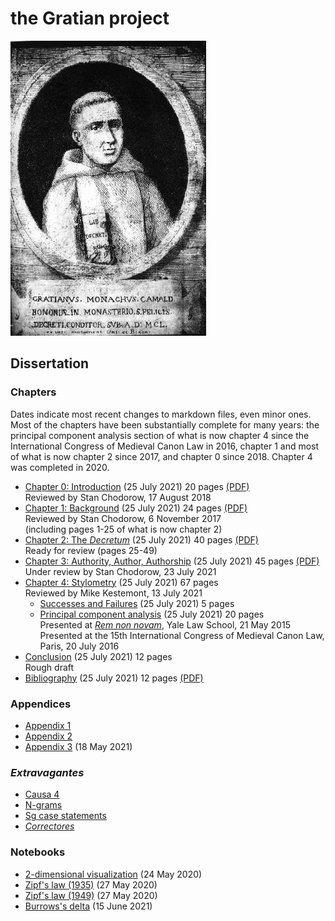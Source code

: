 # the Gratian project

![Gratian](img/Gratian.jpg)

## Dissertation

### Chapters

Dates indicate most recent changes to markdown files, even minor
ones. Most of the chapters have been substantially complete for
many years: the principal component analysis section of what is now
chapter 4 since the International Congress of Medieval Canon Law
in 2016, chapter 1 and most of what is now chapter 2 since 2017,
and chapter 0 since 2018. Chapter 4 was completed in 2020.

- [Chapter 0: Introduction](Chapter0/chapter0.markdown) (25 July 2021) 20 pages [(PDF)](Chapter0/chapter0.pdf)\
Reviewed by Stan Chodorow, 17 August 2018
- [Chapter 1: Background](Chapter1/chapter1.markdown) (25 July 2021) 24 pages [(PDF)](Chapter1/chapter1.pdf)\
Reviewed by Stan Chodorow, 6 November 2017\
(including pages 1-25 of what is now chapter 2)
- [Chapter 2: The *Decretum*](Chapter2/chapter2.markdown) (25 July 2021) 40 pages [(PDF)](Chapter2/chapter2.pdf)\
Ready for review (pages 25-49)
- [Chapter 3: Authority, Author, Authorship](Chapter3/chapter3.markdown) (25 July 2021) 45 pages [(PDF)](Chapter3/chapter3.pdf)\
Under review by Stan Chodorow, 23 July 2021
- [Chapter 4: Stylometry](Chapter4/chapter4.markdown) (25 July 2021) 67 pages\
Reviewed by Mike Kestemont, 13 July 2021
  - [Successes and Failures](Chapter4/successes.markdown) (25 July 2021) 5 pages
  - [Principal component analysis](Chapter4/pca.markdown) (25 July 2021) 20 pages\
  Presented at [*Rem non novam*](https://sites.google.com/site/remnonnovam/), Yale Law School, 21 May 2015\
  Presented at the 15th International Congress of Medieval Canon Law, Paris, 20 July 2016
- [Conclusion](Conclusion/conclusion.markdown) (25 July 2021) 12 pages\
Rough draft
- [Bibliography](bib/biblio.markdown) (25 July 2021) 12 pages [(PDF)](bib/biblio.pdf)

### Appendices

- [Appendix 1](Appendix/appendix1.markdown)
- [Appendix 2](Appendix/appendix2.markdown)
- [Appendix 3](Appendix/appendix3.markdown) (18 May 2021)

### *Extravagantes*

- [Causa 4](Extra/causa4.markdown)
- [N-grams](Extra/n-grams.markdown)
- [Sg case statements](Extra/sg.markdown)
- [*Correctores*](Extra/correctores.markdown)

### Notebooks

- [2-dimensional visualization](Notebooks/Burrows/Visualization.ipynb) (24 May 2020)
- [Zipf's law (1935)](Notebooks/Zipf/Zipf35.ipynb) (27 May 2020)
- [Zipf's law (1949)](Notebooks/Zipf/Zipf49.ipynb) (27 May 2020)
- [Burrows's delta](Notebooks/Burrows/Burrows.ipynb) (15 June 2021)
